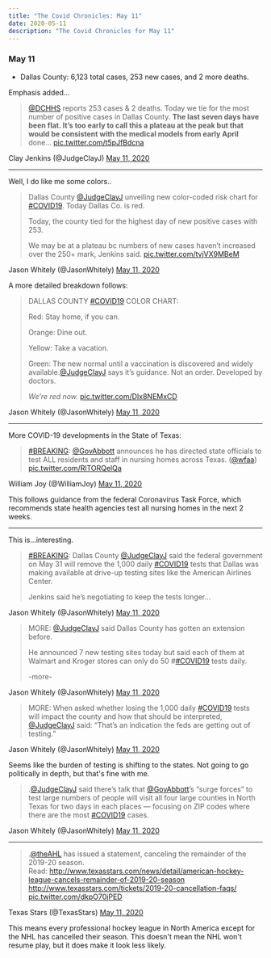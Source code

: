 ```yaml
---
title: "The Covid Chronicles: May 11"
date: 2020-05-11
description: "The Covid Chronicles for May 11"
---
```


### May 11

- Dallas County: 6,123 total cases, 253 new cases, and 2 more deaths.

Emphasis added...

> [@DCHHS](https://twitter.com/DCHHS) reports 253 cases & 2 deaths. Today we tie for the most number of positive cases in Dallas County. **The last seven days have been flat. It’s too early to call this a plateau at the peak but that would be consistent with the medical models from early April** done... [pic.twitter.com/t5pJfBdcna](https://t.co/t5pJfBdcna)

 Clay Jenkins (@JudgeClayJ) [May 11, 2020](https://twitter.com/JudgeClayJ/status/1259901442841817088)

---

Well, I do like me some colors..

> Dallas County [@JudgeClayJ](https://twitter.com/JudgeClayJ) unveiling new color-coded risk chart for [#COVID19](https://twitter.com/hashtag/COVID19?src=hash&ref_src=twsrc%5Etfw). Today Dallas Co. is red.  
>  
> Today, the county tied for the highest day of new positive cases with 253.   
>  
> We may be at a plateau bc numbers of new cases haven’t increased over the 250+ mark, Jenkins said. [pic.twitter.com/tvjVX9MBeM](https://t.co/tvjVX9MBeM)

Jason Whitely (@JasonWhitely) [May 11, 2020](https://twitter.com/JasonWhitely/status/1259952334026702852)

A more detailed breakdown follows:

> DALLAS COUNTY [#COVID19](https://twitter.com/hashtag/COVID19?src=hash&ref_src=twsrc%5Etfw) COLOR CHART:  
>  
> Red: Stay home, if you can.  
>  
> Orange: Dine out.  
>  
> Yellow: Take a vacation.   
>  
> Green: The new normal until a vaccination is discovered and widely available.[@JudgeClayJ](https://twitter.com/JudgeClayJ) says it’s guidance. Not an order. Developed by doctors.  
>  
> *We’re red now.* [pic.twitter.com/DIx8NEMxCD](https://t.co/DIx8NEMxCD)

Jason Whitely (@JasonWhitely) [May 11, 2020](https://twitter.com/JasonWhitely/status/1259955002229039104)

---

More COVID-19 developments in the State of Texas:

> [#BREAKING](https://twitter.com/hashtag/BREAKING?src=hash&ref_src=twsrc%5Etfw): [@GovAbbott](https://twitter.com/GovAbbott) announces he has directed state officials to test ALL residents and staff in nursing homes across Texas. ([@wfaa](https://twitter.com/wfaa)) [pic.twitter.com/RlTORQelQa](https://t.co/RlTORQelQa)

William Joy (@WilliamJoy) [May 11, 2020](https://twitter.com/WilliamJoy/status/1259964718086848516)

This follows guidance from the federal Coronavirus Task Force, which recommends state health agencies test all nursing homes in the next 2 weeks.

---

This is...interesting.

> [#BREAKING](https://twitter.com/hashtag/BREAKING?src=hash&ref_src=twsrc%5Etfw): Dallas County [@JudgeClayJ](https://twitter.com/JudgeClayJ) said the federal government on May 31 will remove the 1,000 daily [#COVID19](https://twitter.com/hashtag/COVID19?src=hash&ref_src=twsrc%5Etfw) tests that Dallas was making available at drive-up testing sites like the American Airlines Center.   
>  
> Jenkins said he’s negotiating to keep the tests longer...

 Jason Whitely (@JasonWhitely) [May 11, 2020](https://twitter.com/JasonWhitely/status/1259966043285590016)

> MORE: [@JudgeClayJ](https://twitter.com/JudgeClayJ) said Dallas County has gotten an extension before.  
>  
> He announced 7 new testing sites today but said each of them at Walmart and Kroger stores can only do 50 #[#COVID19](https://twitter.com/hashtag/COVID19?src=hash&ref_src=twsrc%5Etfw) tests daily.  
>  
> -more-

 Jason Whitely (@JasonWhitely) [May 11, 2020](https://twitter.com/JasonWhitely/status/1259966465006018561)

> MORE: When asked whether losing the 1,000 daily [#COVID19](https://twitter.com/hashtag/COVID19?src=hash&ref_src=twsrc%5Etfw) tests will impact the county and how that should be interpreted, [@JudgeClayJ](https://twitter.com/JudgeClayJ) said: “That’s an indication the feds are getting out of testing.”

 Jason Whitely (@JasonWhitely) [May 11, 2020](https://twitter.com/JasonWhitely/status/1259966877322883074)

Seems like the burden of testing is shifting to the states. Not going to go politically in depth, but that's fine with me.

> .[@JudgeClayJ](https://twitter.com/JudgeClayJ) said there’s talk that [@GovAbbott](https://twitter.com/GovAbbott)’s “surge forces” to test large numbers of people will visit all four large counties in North Texas for two days in each places — focusing on ZIP codes where there are the most [#COVID19](https://twitter.com/hashtag/COVID19?src=hash&ref_src=twsrc%5Etfw) cases.

Jason Whitely (@JasonWhitely) [May 11, 2020](https://twitter.com/JasonWhitely/status/1259967379200774157)

---

> .[@theAHL](https://twitter.com/TheAHL) has issued a statement, canceling the remainder of the 2019-20 season.  
Read:  http://www.texasstars.com/news/detail/american-hockey-league-cancels-remainder-of-2019-20-season
http://www.texasstars.com/tickets/2019-20-cancellation-faqs/ [pic.twitter.com/dkpO70jPED](https://t.co/dkpO70jPED)

 Texas Stars (@TexasStars) [May 11, 2020](https://twitter.com/TexasStars/status/1259831010742673408)

This means every professional hockey league in North America except for the NHL has cancelled their season. This doesn't mean the NHL won't resume play, but it does make it look less likely.
